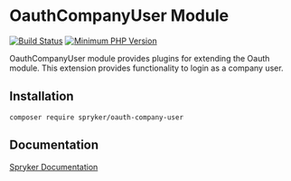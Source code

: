 # OauthCompanyUser Module
[![Build Status](https://travis-ci.org/spryker/oauth-company-user.svg)](https://travis-ci.org/spryker/oauth-company-user)
[![Minimum PHP Version](https://img.shields.io/badge/php-%3E%3D%207.3-8892BF.svg)](https://php.net/)

OauthCompanyUser module provides plugins for extending the Oauth module. This extension provides functionality to login as a company user.

## Installation

```
composer require spryker/oauth-company-user
```

## Documentation

[Spryker Documentation](https://academy.spryker.com/developing_with_spryker/module_guide/modules.html)
